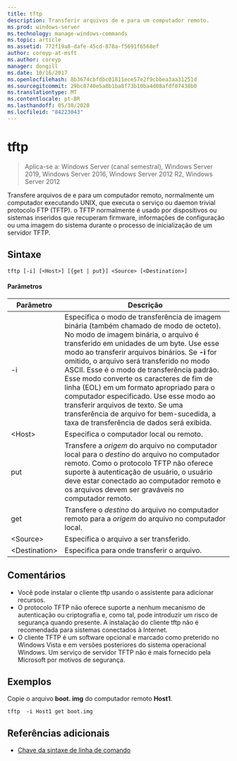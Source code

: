 ```yaml
---
title: tftp
description: Transferir arquivos de e para um computador remoto.
ms.prod: windows-server
ms.technology: manage-windows-commands
ms.topic: article
ms.assetid: 772f19a8-dafe-45cd-878a-f5691f6568ef
author: coreyp-at-msft
ms.author: coreyp
manager: dongill
ms.date: 10/16/2017
ms.openlocfilehash: 8b3674cbfdbc01811ece57e2f9cbbea3aa31251d
ms.sourcegitcommit: 29bc8740e5a8b1ba8f73b10ba4d08afdf07438b0
ms.translationtype: MT
ms.contentlocale: pt-BR
ms.lasthandoff: 05/30/2020
ms.locfileid: "84223043"
---
```

# <a name="tftp"></a>tftp

> Aplica-se a: Windows Server (canal semestral), Windows Server 2019, Windows Server 2016, Windows Server 2012 R2, Windows Server 2012

Transfere arquivos de e para um computador remoto, normalmente um computador executando UNIX, que executa o serviço ou daemon trivial protocolo FTP (TFTP). o TFTP normalmente é usado por dispositivos ou sistemas inseridos que recuperam firmware, informações de configuração ou uma imagem do sistema durante o processo de inicialização de um servidor TFTP.

## <a name="syntax"></a>Sintaxe
```
tftp [-i] [<Host>] [{get | put}] <Source> [<Destination>]
```

#### <a name="parameters"></a>Parâmetros
|Parâmetro|Descrição|
|-------|--------|
|-i|Especifica o modo de transferência de imagem binária (também chamado de modo de octeto). No modo de imagem binária, o arquivo é transferido em unidades de um byte. Use esse modo ao transferir arquivos binários. Se **-i** for omitido, o arquivo será transferido no modo ASCII. Esse é o modo de transferência padrão. Esse modo converte os caracteres de fim de linha (EOL) em um formato apropriado para o computador especificado. Use esse modo ao transferir arquivos de texto. Se uma transferência de arquivo for bem-sucedida, a taxa de transferência de dados será exibida.|
|\<Host\>|Especifica o computador local ou remoto.|
|put|Transfere a *origem* do arquivo no computador local para o *destino* do arquivo no computador remoto. Como o protocolo TFTP não oferece suporte à autenticação de usuário, o usuário deve estar conectado ao computador remoto e os arquivos devem ser graváveis no computador remoto.|
|get|Transfere o *destino* do arquivo no computador remoto para a *origem* do arquivo no computador local.|
|\<Source\>|Especifica o arquivo a ser transferido.|
|\<Destination\>|Especifica para onde transferir o arquivo.|

## <a name="remarks"></a>Comentários
-   Você pode instalar o cliente tftp usando o assistente para adicionar recursos.
-   O protocolo TFTP não oferece suporte a nenhum mecanismo de autenticação ou criptografia e, como tal, pode introduzir um risco de segurança quando presente. A instalação do cliente tftp não é recomendada para sistemas conectados à Internet.
-   O cliente TFTP é um software opcional e marcado como preterido no Windows Vista e em versões posteriores do sistema operacional Windows. Um serviço de servidor TFTP não é mais fornecido pela Microsoft por motivos de segurança.

## <a name="examples"></a>Exemplos
Copie o arquivo **boot. img** do computador remoto **Host1**.
```
tftp  -i Host1 get boot.img
```

## <a name="additional-references"></a>Referências adicionais
- [Chave da sintaxe de linha de comando](command-line-syntax-key.md)

